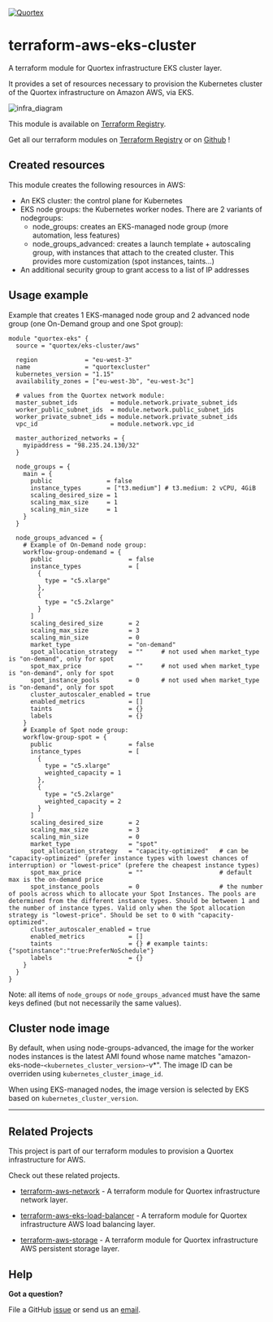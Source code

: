 
[![Quortex][logo]](https://quortex.io)

# terraform-aws-eks-cluster

A terraform module for Quortex infrastructure EKS cluster layer.

It provides a set of resources necessary to provision the Kubernetes cluster of the Quortex infrastructure on Amazon AWS, via EKS.

![infra_diagram]

This module is available on [Terraform Registry][registry_tf_aws-eks_cluster].

Get all our terraform modules on [Terraform Registry][registry_tf_modules] or on [Github][github_tf_modules] !

## Created resources

This module creates the following resources in AWS:

- An EKS cluster: the control plane for Kubernetes
- EKS node groups: the Kubernetes worker nodes. There are 2 variants of nodegroups:
  - node_groups: creates an EKS-managed node group (more automation, less features)
  - node_groups_advanced: creates a launch template + autoscaling group, with instances that attach to the created cluster. This provides more customization (spot instances, taints...)
- An additional security group to grant access to a list of IP addresses

## Usage example

Example that creates 1 EKS-managed node group and 2 advanced node group (one On-Demand group and one Spot group):

```hcl
module "quortex-eks" {
  source = "quortex/eks-cluster/aws"
  
  region             = "eu-west-3"
  name               = "quortexcluster"
  kubernetes_version = "1.15"
  availability_zones = ["eu-west-3b", "eu-west-3c"]

  # values from the Quortex network module:
  master_subnet_ids         = module.network.private_subnet_ids
  worker_public_subnet_ids  = module.network.public_subnet_ids
  worker_private_subnet_ids = module.network.private_subnet_ids
  vpc_id                    = module.network.vpc_id
  
  master_authorized_networks = {
    myipaddress = "98.235.24.130/32"
  }

  node_groups = {
    main = {
      public               = false
      instance_types       = ["t3.medium"] # t3.medium: 2 vCPU, 4GiB
      scaling_desired_size = 1
      scaling_max_size     = 1
      scaling_min_size     = 1
    }
  }

  node_groups_advanced = {
    # Example of On-Demand node group:
    workflow-group-ondemand = {
      public                     = false
      instance_types             = [
        {
          type = "c5.xlarge"
        },
        {
          type = "c5.2xlarge"
        }
      ]
      scaling_desired_size       = 2
      scaling_max_size           = 3
      scaling_min_size           = 0
      market_type                = "on-demand"
      spot_allocation_strategy   = ""     # not used when market_type is "on-demand", only for spot
      spot_max_price             = ""     # not used when market_type is "on-demand", only for spot
      spot_instance_pools        = 0      # not used when market_type is "on-demand", only for spot
      cluster_autoscaler_enabled = true
      enabled_metrics            = []
      taints                     = {}
      labels                     = {} 
    }
    # Example of Spot node group:
    workflow-group-spot = {
      public                     = false
      instance_types             = [
        {
          type = "c5.xlarge"
          weighted_capacity = 1
        },
        {
          type = "c5.2xlarge"
          weighted_capacity = 2
        }
      ]
      scaling_desired_size       = 2
      scaling_max_size           = 3
      scaling_min_size           = 0
      market_type                = "spot"
      spot_allocation_strategy   = "capacity-optimized"   # can be "capacity-optimized" (prefer instance types with lowest chances of interruption) or "lowest-price" (prefere the cheapest instance types)
      spot_max_price             = ""                     # default max is the on-demand price
      spot_instance_pools        = 0                      # the number of pools across which to allocate your Spot Instances. The pools are determined from the different instance types. Should be between 1 and the number of instance types. Valid only when the Spot allocation strategy is "lowest-price". Should be set to 0 with "capacity-optimized".
      cluster_autoscaler_enabled = true
      enabled_metrics            = []
      taints                     = {} # example taints:  {"spotinstance":"true:PreferNoSchedule"}
      labels                     = {} 
    }
  }
}
```

Note: all items of `node_groups` or `node_groups_advanced` must have the same keys defined (but not necessarily the same values).

## Cluster node image

By default, when using node-groups-advanced, the image for the worker nodes instances is the latest AMI found whose name matches \"amazon-eks-node-`<kubernetes_cluster_version>`-v*\". The image ID can be overriden using `kubernetes_cluster_image_id`.

When using EKS-managed nodes, the image version is selected by EKS based on `kubernetes_cluster_version`.

---

## Related Projects

This project is part of our terraform modules to provision a Quortex infrastructure for AWS.

Check out these related projects.

- [terraform-aws-network][registry_tf_aws-eks_network] - A terraform module for Quortex infrastructure network layer.

- [terraform-aws-eks-load-balancer][registry_tf_aws-eks_load_balancer] - A terraform module for Quortex infrastructure AWS load balancing layer.

- [terraform-aws-storage][registry_tf_aws-eks_storage] - A terraform module for Quortex infrastructure AWS persistent storage layer.

## Help

**Got a question?**

File a GitHub [issue](https://github.com/quortex/terraform-aws-eks-cluster/issues) or send us an [email][email].


  [logo]: https://storage.googleapis.com/quortex-assets/logo.webp
  [infra_diagram]: https://storage.googleapis.com/quortex-assets/infra_aws_002.jpg

  [email]: mailto:info@quortex.io

  [registry_tf_modules]: https://registry.terraform.io/modules/quortex
  [registry_tf_aws-eks_cluster]: https://registry.terraform.io/modules/quortex/eks-cluster/aws
  [registry_tf_aws-eks_network]: https://registry.terraform.io/modules/quortex/network/aws
  [registry_tf_aws-eks_load_balancer]: https://registry.terraform.io/modules/quortex/load-balancer/aws
  [registry_tf_aws-eks_storage]: https://registry.terraform.io/modules/quortex/storage/aws
  [github_tf_modules]: https://github.com/quortex?q=terraform-
